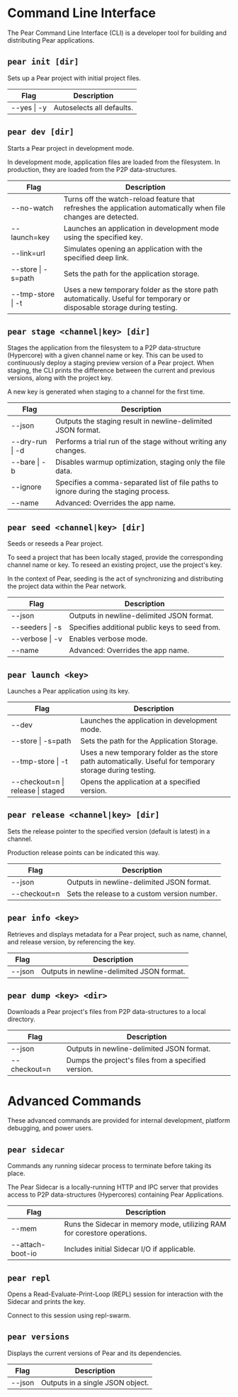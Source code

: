 # Command Line Interface

The Pear Command Line Interface (CLI) is a developer tool for building and distributing Pear applications.

## `pear init [dir]`

Sets up a Pear project with initial project files.

| Flag        | Description              |
| ----------- | ------------------------ |
| --yes \| -y | Autoselects all defaults. |

## `pear dev [dir]`

Starts a Pear project in development mode.

In development mode, application files are loaded from the filesystem. In production, they are loaded from the P2P data-structures.

| Flag               | Description                                                                                                                          |
| ------------------ | ------------------------------------------------------------------------------------------------------------------------------------ |
| --no-watch         | Turns off the watch-reload feature that refreshes the application automatically when file changes are detected.                         |
| --launch=key       | Launches an application in development mode using the specified key.                                                                                   |
| --link=url         | Simulates opening an application with the specified deep link.                                                                           |
| --store \| -s=path | Sets the path for the application storage.                                                                                           |
| --tmp-store \| -t  | Uses a new temporary folder as the store path automatically. Useful for temporary or disposable storage during testing.              |

## `pear stage <channel|key> [dir]`

Stages the application from the filesystem to a P2P data-structure (Hypercore) with a given channel name or key. This can be used to continuously deploy a staging preview version of a Pear project. When staging, the CLI prints the difference between the current and previous versions, along with the project key.

A new key is generated when staging to a channel for the first time.

| Flag            | Description                                                                                                                        |
| --------------- | ---------------------------------------------------------------------------------------------------------------------------------- |
| --json          | Outputs the staging result in newline-delimited JSON format.                                                                       |
| --dry-run \| -d | Performs a trial run of the stage without writing any changes.                                                                     |
| --bare \| -b    | Disables warmup optimization, staging only the file data.                                                                         |
| --ignore        | Specifies a comma-separated list of file paths to ignore during the staging process.                                               |
| --name          | Advanced: Overrides the app name.                                                                                                  |

## `pear seed <channel|key> [dir]`

Seeds or reseeds a Pear project. 

To seed a project that has been locally staged, provide the corresponding channel name or key. To reseed an existing project, use the project's key.

In the context of Pear, seeding is the act of synchronizing and distributing the project data within the Pear network.

| Flag            | Description                                   |
| --------------- | --------------------------------------------- |
| --json          | Outputs in newline-delimited JSON format.     |
| --seeders \| -s | Specifies additional public keys to seed from.|
| --verbose \| -v | Enables verbose mode.                         |
| --name          | Advanced: Overrides the app name.             |

## `pear launch <key>`

Launches a Pear application using its key.

| Flag                              | Description                                                                                       |
| --------------------------------- | ------------------------------------------------------------------------------------------------- |
| --dev                             | Launches the application in development mode.                                                            |
| --store \| -s=path                | Sets the path for the Application Storage.                                                       |
| --tmp-store \| -t                 | Uses a new temporary folder as the store path automatically. Useful for temporary storage during testing. |
| --checkout=n \| release \| staged | Opens the application at a specified version. |

## `pear release <channel|key> [dir]`

Sets the release pointer to the specified version (default is latest) in a channel.

Production release points can be indicated this way.

| Flag            | Description                                                |
| --------------- | ---------------------------------------------------------- |
| --json          | Outputs in newline-delimited JSON format.                  |
| --checkout=n    | Sets the release to a custom version number.               |

## `pear info <key>`

Retrieves and displays metadata for a Pear project, such as name, channel, and release version, by referencing the key.

| Flag   | Description                                   |
| ------ | --------------------------------------------- |
| --json | Outputs in newline-delimited JSON format.     |

## `pear dump <key> <dir>`

Downloads a Pear project's files from P2P data-structures to a local directory.

| Flag         | Description                                   |
| ------------ | --------------------------------------------- |
| --json       | Outputs in newline-delimited JSON format.     |
| --checkout=n | Dumps the project's files from a specified version. |

# Advanced Commands

These advanced commands are provided for internal development, platform debugging, and power users.

## `pear sidecar`

Commands any running sidecar process to terminate before taking its place.

The Pear Sidecar is a locally-running HTTP and IPC server that provides access to P2P data-structures (Hypercores) containing Pear Applications. 

| Flag             | Description                                                                                          |
| ---------------- | ---------------------------------------------------------------------------------------------------- |
| --mem            | Runs the Sidecar in memory mode, utilizing RAM for corestore operations.                             |
| --attach-boot-io | Includes initial Sidecar I/O if applicable.                                                          |

## `pear repl`

Opens a Read-Evaluate-Print-Loop (REPL) session for interaction with the Sidecar and prints the key. 

Connect to this session using repl-swarm.

## `pear versions`

Displays the current versions of Pear and its dependencies.

| Flag   | Description                                 |
| ------ | ------------------------------------------- |
| --json | Outputs in a single JSON object.            |
